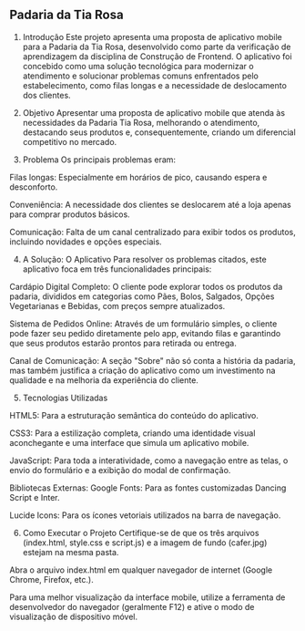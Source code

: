 ## Padaria da Tia Rosa

1. Introdução
Este projeto apresenta uma proposta de aplicativo mobile para a Padaria da Tia Rosa, desenvolvido como parte da verificação de aprendizagem da disciplina de Construção de Frontend. O aplicativo foi concebido como uma solução tecnológica para modernizar o atendimento e solucionar problemas comuns enfrentados pelo estabelecimento, como filas longas e a necessidade de deslocamento dos clientes.

2. Objetivo
Apresentar uma proposta de aplicativo mobile que atenda às necessidades da Padaria Tia Rosa, melhorando o atendimento, destacando seus produtos e, consequentemente, criando um diferencial competitivo no mercado.

3. Problema
Os principais problemas eram:

Filas longas: Especialmente em horários de pico, causando espera e desconforto.

Conveniência: A necessidade dos clientes se deslocarem até a loja apenas para comprar produtos básicos.

Comunicação: Falta de um canal centralizado para exibir todos os produtos, incluindo novidades e opções especiais.

4. A Solução: O Aplicativo
Para resolver os problemas citados, este aplicativo foca em três funcionalidades principais:

Cardápio Digital Completo: O cliente pode explorar todos os produtos da padaria, divididos em categorias como Pães, Bolos, Salgados, Opções Vegetarianas e Bebidas, com preços sempre atualizados.

Sistema de Pedidos Online: Através de um formulário simples, o cliente pode fazer seu pedido diretamente pelo app, evitando filas e garantindo que seus produtos estarão prontos para retirada ou entrega.

Canal de Comunicação: A seção "Sobre" não só conta a história da padaria, mas também justifica a criação do aplicativo como um investimento na qualidade e na melhoria da experiência do cliente.

5. Tecnologias Utilizadas

HTML5: Para a estruturação semântica do conteúdo do aplicativo.

CSS3: Para a estilização completa, criando uma identidade visual aconchegante e uma interface que simula um aplicativo mobile.

JavaScript: Para toda a interatividade, como a navegação entre as telas, o envio do formulário e a exibição do modal de confirmação.

Bibliotecas Externas:
Google Fonts: Para as fontes customizadas Dancing Script e Inter.

Lucide Icons: Para os ícones vetoriais utilizados na barra de navegação.

6. Como Executar o Projeto
Certifique-se de que os três arquivos (index.html, style.css e script.js) e a imagem de fundo (cafer.jpg) estejam na mesma pasta.

Abra o arquivo index.html em qualquer navegador de internet (Google Chrome, Firefox, etc.).

Para uma melhor visualização da interface mobile, utilize a ferramenta de desenvolvedor do navegador (geralmente F12) e ative o modo de visualização de dispositivo móvel.
